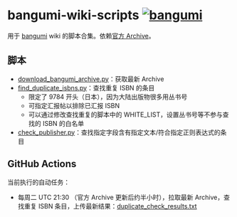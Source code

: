 # bangumi-wiki-scripts [![bangumi](http://bgm.tv/img/ico/bgm80-15.png)](http://bgm.tv)

用于 [bangumi](https://bgm.tv) wiki 的脚本合集。依赖[官方 Archive](https://github.com/bangumi/Archive)。

## 脚本

- [download_bangumi_archive.py](https://github.com/inchei/bangumi-wiki-scripts/blob/main/download_bangumi_archive.py)：获取最新 Archive
- [find_duplicate_isbns.py](https://github.com/inchei/bangumi-wiki-scripts/blob/main/find_duplicate_isbns.py)：查找重复 ISBN 的条目
  - 限定了 9784 开头（日本），因为大陆出版物很多用丛书号
  - 可指定汇报帖以排除已汇报 ISBN
  - 可以通过修改查找重复的脚本中的 WHITE_LIST，设置丛书号等不参与查找的 ISBN 的白名单
- [check_publisher.py](https://github.com/inchei/bangumi-wiki-scripts/blob/main/check_publisher.py)：查找指定字段含有指定文本/符合指定正则表达式的条目

## GitHub Actions
当前执行的自动任务：
- 每周二 UTC 21:30 （官方 Archive 更新后约半小时），拉取最新 Archive，查找重复 ISBN 条目，上传最新结果：[duplicate_check_results.txt](https://raw.githubusercontent.com/inchei/bangumi-wiki-scripts/refs/heads/main/duplicate_check_results.txt)
